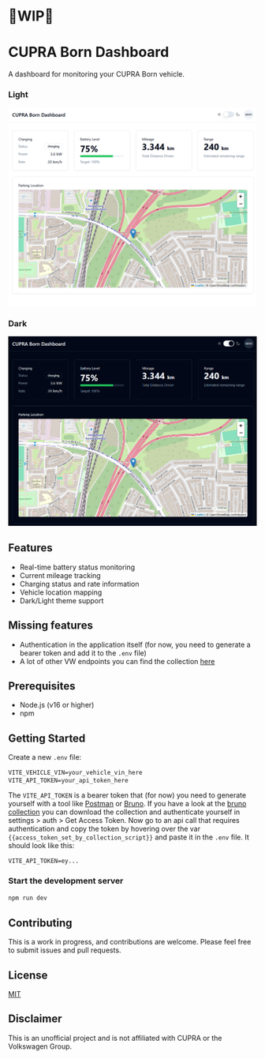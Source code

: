 # 🚧WIP🚧

# CUPRA Born Dashboard

A dashboard for monitoring your CUPRA Born vehicle. 

### Light

![Dashboard Light Mode](examples/dashboard-light.png?raw=true "Dashboard Light Mode")

### Dark

![Dashboard Dark Mode](examples/dashboard-dark.png?raw=true "Dashboard Dark Mode")

## Features

- Real-time battery status monitoring
- Current mileage tracking
- Charging status and rate information
- Vehicle location mapping
- Dark/Light theme support

## Missing features
- Authentication in the application itself (for now, you need to generate a bearer token and add it to the `.env` file)
- A lot of other VW endpoints you can find the collection [here](https://github.com/Timwun/Cupra-WeConnect-Bruno-Collection) 
## Prerequisites

- Node.js (v16 or higher)
- npm

## Getting Started

Create a new `.env` file:

```env
VITE_VEHICLE_VIN=your_vehicle_vin_here
VITE_API_TOKEN=your_api_token_here
```
The `VITE_API_TOKEN` is a bearer token that (for now) you need to generate yourself with a tool like [Postman](https://www.postman.com/) or [Bruno](https://www.usebruno.com/). If you have a look at the [bruno collection](https://github.com/Timwun/Cupra-WeConnect-Bruno-Collection) you can download the collection and authenticate yourself in settings > auth > Get Access Token. Now go to an api call that requires authentication and copy the token by hovering over the var `{{access_token_set_by_collection_script}}` and paste it in the `.env` file. It should look like this:

```env
VITE_API_TOKEN=ey...
```


### Start the development server
```bash
npm run dev
```

## Contributing

This is a work in progress, and contributions are welcome. Please feel free to submit issues and pull requests.

## License

[MIT](LICENSE)

## Disclaimer

This is an unofficial project and is not affiliated with CUPRA or the Volkswagen Group.
